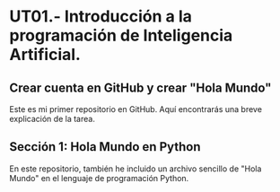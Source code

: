 # UT01.- Introducción a la programación de Inteligencia Artificial.
## Crear cuenta en GitHub y crear "Hola Mundo"

Este es mi primer repositorio en GitHub. Aquí encontrarás una breve explicación de la tarea.

## Sección 1: Hola Mundo en Python

En este repositorio, también he incluido un archivo sencillo de "Hola Mundo" en el lenguaje de programación Python.
